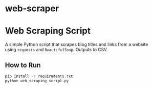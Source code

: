 # web-scraper

# Web Scraping Script

A simple Python script that scrapes blog titles and links from a website using `requests` and `BeautifulSoup`. Outputs to CSV.

## How to Run

```bash
pip install -r requirements.txt
python web_scraping_script.py
